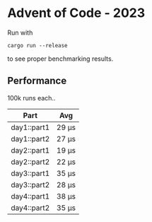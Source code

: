 # Advent of Code - 2023

Run with

    cargo run --release

to see proper benchmarking results.

## Performance

100k runs each..

| Part        | Avg   |
|-------------|-------|
| day1::part1 | 29 μs |
| day1::part2 | 27 μs |
| day2::part1 | 19 μs |
| day2::part2 | 22 μs |
| day3::part1 | 35 μs |
| day3::part2 | 28 μs |
| day4::part1 | 38 μs |
| day4::part2 | 35 μs |
